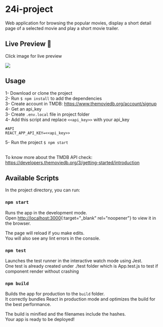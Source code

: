 # 24i-project

Web application for browsing the popular movies, display a short detail page of a selected movie and play a short movie trailer.

## Live Preview 🚀

Click image for live preview

[<img src="https://i.ibb.co/HX27jJc/24i.jpg" target="_blank" rel="noopener">](https://i-project-911d5.web.app/)

## Usage

1- Download or clone the project <br />
2- Run `$ npm install` to add the dependencies <br />
3- Create account in TMDB: https://www.themoviedb.org/account/signup <br />
4- Get an api_key <br />
3- Create `.env.local` file in project folder <br />
4- Add this script and replace `<<api_key>>` with your api_key <br />
```printenv
#API
REACT_APP_API_KEY=<<api_key>>
```
5- Run the project `$ npm start` <br /><br />

To know more about the TMDB API check: https://developers.themoviedb.org/3/getting-started/introduction

## Available Scripts

In the project directory, you can run:

### `npm start`

Runs the app in the development mode.<br />
Open [http://localhost:3000](http://localhost:3000){:target="_blank" rel="noopener"} to view it in the browser.

The page will reload if you make edits.<br />
You will also see any lint errors in the console.

### `npm test`

Launches the test runner in the interactive watch mode using Jest.<br />
One test is already created under ./test folder which is App.test.js to test if <App/> component render without crashing

### `npm build`

Builds the app for production to the `build` folder.<br />
It correctly bundles React in production mode and optimizes the build for the best performance.

The build is minified and the filenames include the hashes.<br />
Your app is ready to be deployed!
